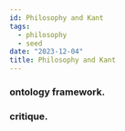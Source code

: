 ```yaml
---
id: Philosophy and Kant
tags:
  - philosophy
  - seed
date: "2023-12-04"
title: Philosophy and Kant
---
```


### ontology framework.

### critique.
